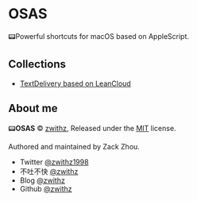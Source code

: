 # OSAS

📟Powerful shortcuts for macOS based on AppleScript.

## Collections

- [TextDelivery based on LeanCloud](TextDelivery/README.md)

## About me

📟**OSAS** © [zwithz](https://github.com/zwithz), Released under the [MIT](LICENSE) license.

Authored and maintained by Zack Zhou.

- Twitter [@zwithz1998](https://twitter.com/zwithz1998)
- 不吐不快 [@zwithz](http://blog.zackzhou.com/thread)
- Blog [@zwithz](http://blog.zackzhou.com/)
- Github [@zwithz](https://github.com/zwithz)
